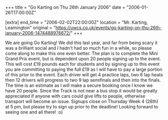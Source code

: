 +++
title = "Go Karting on Thu 26th January 2006"
date = "2006-01-26T17:00:00Z"

[extra]
end_time = "2006-02-02T22:00:00Z"
location = "Mr. Karting, Leamington"
original = "https://uwcs.co.uk/events/go-karting-on-thu-26th-january-2006-1474488976672/"
+++

We are going Go Karting\! We did this last year, and far from being scary it was a brilliant social and I hadn't had so much fun in a while, so please come along to make this one even better. The plan is to complete the Mini Grand Prix event, but is dependent upon 20 people signing up to the event. This will cost £19 pounds each for students and by signing up to this event you are committing to paying the full £19 as I will have to pay a large portion of this prior to the event. Each driver will get 4 practice laps, two 6 lap heats then 12 drivers will progress to two 9 lap semifinals and then into the finals. The time is an estimate as I will make a secure booking once I know we have 20 people. Since the Track is not near a bus stop it would be greatly appreciated if anyone with cars could give lifts to people, otherwise transport will become an issue. Signups close on Thursday Week 4 (26th) at 5 pm, but please try to sign up prior to the deadline\! Looking forward to seeing one and all there\! :o)

